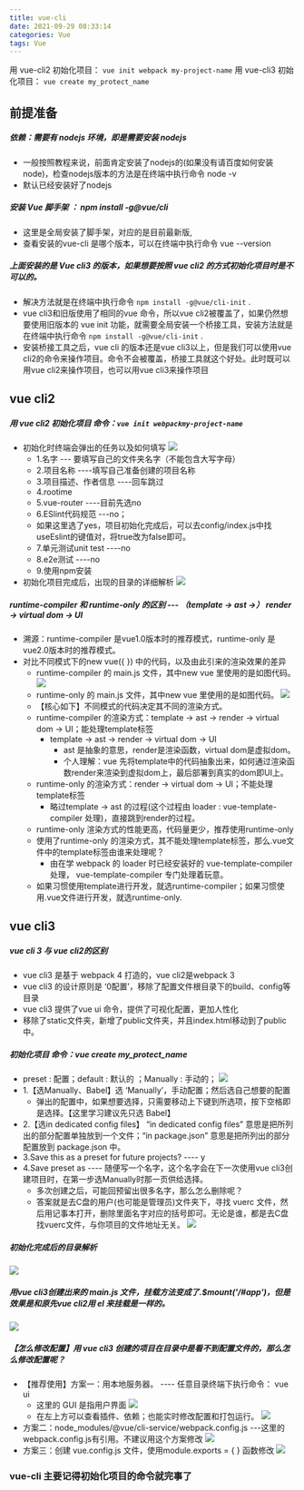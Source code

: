 ```yaml
---
title: vue-cli
date: 2021-09-29 08:33:14
categories: Vue
tags: Vue
---
```


用 vue-cli2 初始化项目： `vue init webpack my-project-name`
用 vue-cli3 初始化项目： `vue create my_protect_name`
## 前提准备
##### 依赖：需要有 nodejs 环境，即是需要安装 nodejs
* 一般按照教程来说，前面肯定安装了nodejs的(如果没有请百度如何安装node)，检查nodejs版本的方法是在终端中执行命令 node -v
* 默认已经安装好了nodejs

##### 安装 Vue 脚手架 ： npm install -g@vue/cli
* 这里是全局安装了脚手架，对应的是目前最新版,
* 查看安装的vue-cli 是哪个版本，可以在终端中执行命令 vue --version

##### 上面安装的是 Vue cli3 的版本，如果想要按照 vue cli2 的方式初始化项目时是不可以的。
* 解决方法就是在终端中执行命令 `npm install -g@vue/cli-init` .
* vue cli3和旧版使用了相同的vue 命令，所以vue cli2被覆盖了，如果仍然想要使用旧版本的 vue init 功能，就需要全局安装一个桥接工具，安装方法就是在终端中执行命令 `npm install -g@vue/cli-init` .
* 安装桥接工具之后，vue cli 的版本还是vue cli3以上，但是我们可以使用vue cli2的命令来操作项目。命令不会被覆盖，桥接工具就这个好处。此时既可以用vue cli2来操作项目，也可以用vue cli3来操作项目

## vue cli2
##### 用 vue cli2 初始化项目 命令：`vue init webpackmy-project-name`
* 初始化时终端会弹出的任务以及如何填写
 ![](https://api2.mubu.com/v3/document_image/2a3d0ec5-419e-482e-988d-5ac89ae03854-11752736.jpg)
  * 1.名字 --- 要填写自己的文件夹名字（不能包含大写字母）
  * 2.项目名称 ----填写自己准备创建的项目名称
  * 3.项目描述、作者信息 ----回车跳过
  * 4.rootime
  * 5.vue-router ----目前先选no
  * 6.ESlint代码规范 ---no；
  * 如果这里选了yes，项目初始化完成后，可以去config/index.js中找useEslint的键值对，将true改为false即可。
  * 7.单元测试unit test ----no
  * 8.e2e测试 ----no
  * 9.使用npm安装
* 初始化项目完成后，出现的目录的详细解析
 ![](https://api2.mubu.com/v3/document_image/1cce74fc-c764-4d71-ae36-3b4bc25f1f24-11752736.jpg)

##### runtime-compiler 和 runtime-only 的区别 --- （template -> ast ->） render -> virtual dom -> UI
* 溯源：runtime-compiler 是vue1.0版本时的推荐模式，runtime-only 是vue2.0版本时的推荐模式。
* 对比不同模式下的new vue({ }) 中的代码，以及由此引来的渲染效果的差异
  * runtime-compiler 的 main.js 文件，其中new vue 里使用的是如图代码。
   ![](https://api2.mubu.com/v3/document_image/f01d3bf7-37a2-4bcc-8b62-a3ef0fc8d866-11752736.jpg)
  * runtime-only 的 main.js 文件，其中new vue 里使用的是如图代码。
   ![](https://api2.mubu.com/v3/document_image/38823a2e-8a81-45b0-9dfb-ade06e87e73e-11752736.jpg)
  * 【核心如下】不同模式的代码决定其不同的渲染方式。
  * runtime-compiler 的渲染方式：template -> ast -> render -> virtual dom -> UI；能处理template标签
    * template -> ast -> render -> virtual dom -> UI
      * ast 是抽象的意思，render是渲染函数，virtual dom是虚拟dom。
      * 个人理解：vue 先将template中的代码抽象出来，如何通过渲染函数render来渲染到虚拟dom上，最后部署到真实的dom即UI上。
  * runtime-only 的渲染方式：render -> virtual dom -> UI；不能处理template标签
    * 略过template -> ast 的过程(这个过程由 loader : vue-template-compiler 处理)，直接跳到render的过程。
  * runtime-only 渲染方式的性能更高，代码量更少，推荐使用runtime-only
  * 使用了runtime-only 的渲染方式，其不能处理template标签，那么.vue文件中的template标签由谁来处理呢？
    * 由在学 webpack 的 loader 时已经安装好的 vue-template-compiler 处理， vue-template-compiler 专门处理着玩意。
  * 如果习惯使用template进行开发，就选runtime-compiler；如果习惯使用.vue文件进行开发，就选runtime-only.

## vue cli3
##### vue cli 3 与 vue cli2的区别
* vue cli3 是基于 webpack 4 打造的，vue cli2是webpack 3
* vue cli3 的设计原则是 ‘0配置’，移除了配置文件根目录下的build、config等目录
* vue cli3 提供了vue ui 命令，提供了可视化配置，更加人性化
* 移除了static文件夹，新增了public文件夹，并且index.html移动到了public中。

##### 初始化项目 命令：vue create my_protect_name
* preset : 配置；default : 默认的 ；Manually : 手动的；
 ![](https://api2.mubu.com/v3/document_image/7e5e2796-6b34-43ce-b356-a33d88f86c18-11752736.jpg)
* 1.【选Manually、Babel】选 ‘Manually’，手动配置；然后选自己想要的配置
  * 弹出的配置中，如果想要选择，只需要移动上下键到所选项，按下空格即是选择。【这里学习建议先只选 Babel】
* 2.【选in dedicated config files】 “in dedicated config files” 意思是把所列出的部分配置单独放到一个文件；“in package.json” 意思是把所列出的部分配置放到 package.json 中。
* 3.Save this as a preset for future projects? ---- y
* 4.Save preset as ---- 随便写一个名字，这个名字会在下一次使用vue cli3创建项目时，在第一步选Manually时那一页供给选择。
  * 多次创建之后，可能回预留出很多名字，那么怎么删除呢？
  * 答案就是去C盘的用户(也可能是管理员)文件夹下，寻找 vuerc 文件，然后用记事本打开，删除里面名字对应的括号即可。无论是谁，都是去C盘找vuerc文件，与你项目的文件地址无关。
 ![](https://api2.mubu.com/v3/document_image/c1605308-30e0-4ec0-9666-74eaa9a0eeda-11752736.jpg)

##### 初始化完成后的目录解析
 ![](https://api2.mubu.com/v3/document_image/39d6bc47-b52a-4fd1-b7b9-1a78198b59f7-11752736.jpg)

##### 用vue cli3创建出来的 main.js 文件，挂载方法变成了.$mount('/#app')，但是效果是和原先vue cli2用 el 来挂载是一样的。
 ![](https://api2.mubu.com/v3/document_image/ce754996-69a3-48a3-a3a8-8ce6093301af-11752736.jpg)

##### 【怎么修改配置】用 vue cli3 创建的项目在目录中是看不到配置文件的，那么怎么修改配置呢？
  * 【推荐使用】方案一：用本地服务器。 ---- 任意目录终端下执行命令： vue ui
    * 这里的 GUI 是指用户界面
     ![](https://api2.mubu.com/v3/document_image/56d1112f-c508-4b67-9bd4-0b1ab87a2485-11752736.jpg)
    * 在左上方可以查看插件、依赖；也能实时修改配置和打包运行。
     ![](https://api2.mubu.com/v3/document_image/59dd5ebb-f13b-4c19-bc07-29cd8c5be0e7-11752736.jpg)
  * 方案二：node_modules/@vue/cli-service/webpack.config.js ---这里的webpack.config.js有引用。不建议用这个方案修改
   ![](https://api2.mubu.com/v3/document_image/82f67b74-9c95-48e2-9108-b09a29aba334-11752736.jpg)
  * 方案三：创建 vue.config.js 文件，使用module.exports = { } 函数修改
   ![](https://api2.mubu.com/v3/document_image/72a9d3c4-e74d-4d25-b0a4-52a98e8807c1-11752736.jpg)

### vue-cli 主要记得初始化项目的命令就完事了